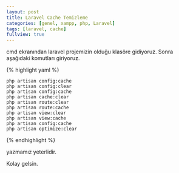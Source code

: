```yaml
---
layout: post
title: Laravel Cache Temizleme
categories: [genel, xampp, php, Laravel]
tags: [laravel, cache]
fullview: true
---
```


cmd ekranından laravel projemizin olduğu klasöre gidiyoruz.
Sonra aşağıdaki komutları giriyoruz.

{% highlight yaml %}

    
    php artisan config:cache
    php artisan config:clear
    php artisan config:cache
    php artisan cache:clear
    php artisan route:clear
    php artisan route:cache
    php artisan view:clear
    php artisan view:cache
    php artisan config:cache
    php artisan optimize:clear 

{% endhighlight %}

yazmamız yeterlidir.


Kolay gelsin.

